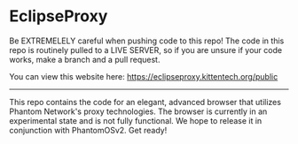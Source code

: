 # EclipseProxy

Be EXTREMELELY careful when pushing code to this repo! The code in this repo is routinely pulled to a LIVE SERVER, so if you are unsure if your code works, make a branch and a pull request.

You can view this website here: https://eclipseproxy.kittentech.org/public

---

This repo contains the code for an elegant, advanced browser that utilizes Phantom Network's proxy technologies. The browser is currently in an experimental state and is not fully functional. We hope to release it in conjunction with PhantomOSv2. Get ready!
